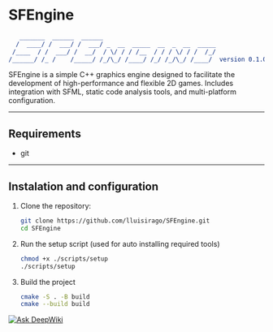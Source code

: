# SFEngine

```cmake
   _______  ______  ______    
  /  ____/ /  ___/ /  ___/ _  __  _____  __  _  __  _____
 /____  / /  ___/ /  __/  / \/ / / /__  / / / \/ / /  /_/  
/______/ /_ /    /_____/ /_/\_/ /____/ /_/ /_/\_/ /____/  version 0.1.0
```

SFEngine is a simple C++ graphics engine designed to facilitate the development of high-performance and flexible 2D games. Includes integration with SFML, static code analysis tools, and multi-platform configuration.

---

## Requirements

- git

---

## Instalation and configuration

1. Clone the repository:
    ```bash
    git clone https://github.com/lluisirago/SFEngine.git
    cd SFEngine
    ```
2. Run the setup script (used for auto installing required tools)
    ```bash
    chmod +x ./scripts/setup
    ./scripts/setup
    ```
3. Build the project
    ```bash
    cmake -S . -B build
    cmake --build build
    ```

[![Ask DeepWiki](https://deepwiki.com/badge.svg)](https://deepwiki.com/lluisirago/SFEngine)